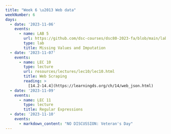 ```yaml
---
title: "Week 6 \u2013 Web data"
weekNumber: 6
days:
  - date: '2023-11-06'
    events:
      - name: LAB 5
        url: https://github.com/dsc-courses/dsc80-2023-fa/blob/main/labs/lab05/lab.ipynb
        type: lab
        title: Missing Values and Imputation
  - date: '2023-11-07'
    events:
      - name: LEC 10
        type: lecture
        url: resources/lectures/lec10/lec10.html
        title: Web Scraping
        reading: >
          [14.2-14.4](https://learningds.org/ch/14/web_json.html)
  - date: '2023-11-09'
    events:
      - name: LEC 11
        type: lecture
        title: Regular Expressions
  - date: '2023-11-10'
    events:
      - markdown_content: "NO DISCUSSION: Veteran's Day"
---
```

